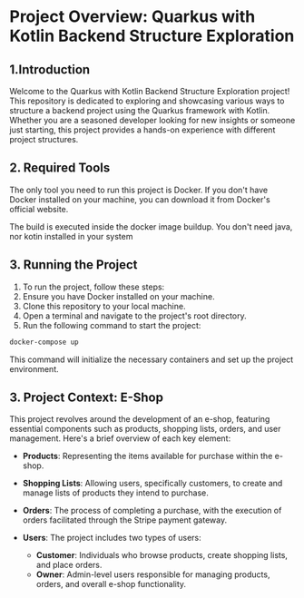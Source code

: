 # Project Overview: Quarkus with Kotlin Backend Structure Exploration
## 1.Introduction

Welcome to the Quarkus with Kotlin Backend Structure Exploration project! 
This repository is dedicated to exploring and showcasing various ways to 
structure a backend project using the Quarkus framework with Kotlin. Whether 
you are a seasoned developer looking for new insights or someone just starting, 
this project provides a hands-on experience with different project structures.

## 2. Required Tools

The only tool you need to run this project is Docker. If you don't have Docker 
installed on your machine, you can download it from Docker's official website.

The build is executed inside the docker image buildup. You don't need java, nor
kotin installed in your system

## 3. Running the Project

1. To run the project, follow these steps:
2. Ensure you have Docker installed on your machine.
3. Clone this repository to your local machine.
4. Open a terminal and navigate to the project's root directory. 
5. Run the following command to start the project:
```bash
docker-compose up
```

This command will initialize the necessary containers and set up the project
environment.

## 3. Project Context: E-Shop

This project revolves around the development of an e-shop, featuring essential components such as products, shopping lists, orders, and user management. Here's a brief overview of each key element:

- **Products**: Representing the items available for purchase within the e-shop.

- **Shopping Lists**: Allowing users, specifically customers, to create and manage lists of products they intend to purchase.

- **Orders**: The process of completing a purchase, with the execution of orders facilitated through the Stripe payment gateway.

- **Users**: The project includes two types of users:
    - **Customer**: Individuals who browse products, create shopping lists, and place orders.
    - **Owner**: Admin-level users responsible for managing products, orders, and overall e-shop functionality.
